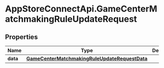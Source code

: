 # AppStoreConnectApi.GameCenterMatchmakingRuleUpdateRequest

## Properties

Name | Type | Description | Notes
------------ | ------------- | ------------- | -------------
**data** | [**GameCenterMatchmakingRuleUpdateRequestData**](GameCenterMatchmakingRuleUpdateRequestData.md) |  | 


